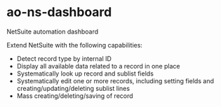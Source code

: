 # ao-ns-dashboard
NetSuite automation dashboard

Extend NetSuite with the following capabilities:
- Detect record type by internal ID
- Display all available data related to a record in one place
- Systematically look up record and sublist fields
- Systematically edit one or more records, including setting fields and creating/updating/deleting sublist lines
- Mass creating/deleting/saving of record
